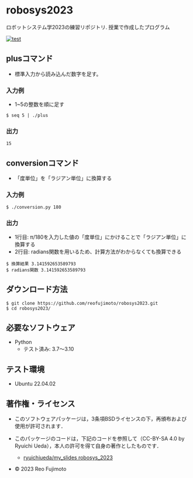 # robosys2023
ロボットシステム学2023の練習リポジトリ.
授業で作成したプログラム

[![test](https://github.com/reofujimoto/robosys2023/actions/workflows/test.yml/badge.svg)](https://github.com/reofujimoto/robosys2023/actions/workflows/test.yml)

## plusコマンド 

* 標準入力から読み込んだ数字を足す。

### 入力例

* 1~5の整数を順に足す
```
$ seq 5 | ./plus
```

### 出力
```
15
```


## conversionコマンド
* 「度単位」を「ラジアン単位」に換算する

### 入力例
```
$ ./conversion.py 180
```

### 出力
* 1行目: π/180を入力した値の「度単位」にかけることで「ラジアン単位」に換算する
* 2行目: radians関数を用いるため、計算方法がわからなくても換算できる

```
$ 換算結果 3.141592653589793
$ radians関数 3.141592653589793
```

## ダウンロード方法
```
$ git clone https://github.com/reofujimoto/robosys2023.git
$ cd robosys2023/
```

## 必要なソフトウェア
* Python
  * テスト済み: 3.7〜3.10

## テスト環境
* Ubuntu 22.04.02

## 著作権・ライセンス
* このソフトウェアパッケージは，3条項BSDライセンスの下，再頒布および使用が許可されます．

* このパッケージのコードは，下記のコードを参照して（CC-BY-SA 4.0 by Ryuichi Ueda），本人の許可を得て自身の著作としたものです．
	* [ryuichiueda/my_slides robosys_2023](https://github.com/ryuichiueda/robosys2023)

* © 2023 Reo Fujimoto
